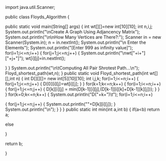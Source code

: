import java.util.Scanner;


public class Floyds_Algorithm {


public static void main(String[] args) {
int wt[][]=new int[10][10]; int n,i,j;
System.out.println("\nCreate A Graph Using Adjancency Matrix"); System.out.println("\n\nHow Many Vertices are There?:"); Scanner in = new Scanner(System.in);
n = in.nextInt();
System.out.println("\n Enter the Elements"); System.out.println("[Enter 999 as infinity value]"); for(i=1;i<=n;i++)
{
for(j=1;j<=n;j++)
{
System.out.println("\nwt["+i+"]["+j+"]"); wt[i][j]=in.nextInt();
 
}
}
System.out.println("\n\tComputing All Pair Shrotest Path...\n");
Floyd_shortest_path(wt,n);
}
public static void Floyd_shortest_path(int wt[][],int n)
{
int D[][][]= new int[5][10][10]; int i,j,k;
for(i=1;i<=n;i++)
{
for(j=1;j<=n;j++)
{
D[0][i][j]=wt[i][j];
}
}
for(k=1;k<=n;k++) {
for(i=1;i<=n;i++) {
for(j=1;j<=n;j++) {
D[k][i][j] = min(D[k-1][i][j],(D[k-1][i][k]+D[k-1][k][j]));
}
}
}
for(k=0;k<=n;k++)
{
System.out.println("D("+k+")\t");
for(i=1;i<=n;i++)
 
{
for(j=1;j<=n;j++)
{
System.out.println(""+D[k][i][j]);
}
System.out.println("\n");
}
}
}
public static int min(int a,int b)
{
if(a<b)
return a;
 
else


}
 


return b;
 


}

    
